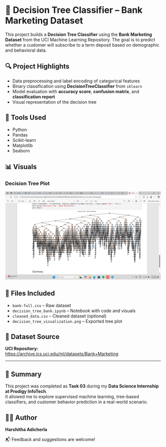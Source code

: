 # 🌳 Decision Tree Classifier – Bank Marketing Dataset

This project builds a **Decision Tree Classifier** using the **Bank Marketing Dataset** from the UCI Machine Learning Repository. The goal is to predict whether a customer will subscribe to a term deposit based on demographic and behavioral data.

## 🔍 Project Highlights

- Data preprocessing and label encoding of categorical features
- Binary classification using **DecisionTreeClassifier** from `sklearn`
- Model evaluation with **accuracy score**, **confusion matrix**, and **classification report**
- Visual representation of the decision tree

## 🧰 Tools Used

- Python
- Pandas
- Scikit-learn
- Matplotlib
- Seaborn

## 📊 Visuals

### Decision Tree Plot
![Decision Tree](decision_tree_visualization.png)

## 📁 Files Included

- `bank-full.csv` – Raw dataset
- `decision_tree_bank.ipynb` – Notebook with code and visuals
- `cleaned_data.csv` – Cleaned dataset (optional)
- `decision_tree_visualization.png` – Exported tree plot

## 📂 Dataset Source

**UCI Repository:**  
https://archive.ics.uci.edu/ml/datasets/Bank+Marketing

---

## 📌 Summary

This project was completed as **Task 03** during my **Data Science Internship at Prodigy InfoTech**.  
It allowed me to explore supervised machine learning, tree-based classifiers, and customer behavior prediction in a real-world scenario.

## 👩‍💻 Author
**Harshitha Adicherla** 

📬 Feedback and suggestions are welcome!
